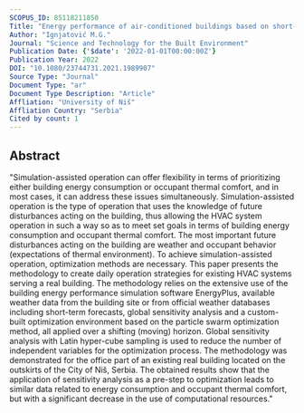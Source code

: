 ```yaml
---
SCOPUS_ID: 85118211850
Title: "Energy performance of air-conditioned buildings based on short-term weather forecast"
Author: "Ignjatović M.G."
Journal: "Science and Technology for the Built Environment"
Publication Date: {'$date': '2022-01-01T00:00:00Z'}
Publication Year: 2022
DOI: "10.1080/23744731.2021.1989907"
Source Type: "Journal"
Document Type: "ar"
Document Type Description: "Article"
Affliation: "University of Niš"
Affliation Country: "Serbia"
Cited by count: 1
---
```


## Abstract
"Simulation-assisted operation can offer flexibility in terms of prioritizing either building energy consumption or occupant thermal comfort, and in most cases, it can address these issues simultaneously. Simulation-assisted operation is the type of operation that uses the knowledge of future disturbances acting on the building, thus allowing the HVAC system operation in such a way so as to meet set goals in terms of building energy consumption and occupant thermal comfort. The most important future disturbances acting on the building are weather and occupant behavior (expectations of thermal environment). To achieve simulation-assisted operation, optimization methods are necessary. This paper presents the methodology to create daily operation strategies for existing HVAC systems serving a real building. The methodology relies on the extensive use of the building energy performance simulation software EnergyPlus, available weather data from the building site or from official weather databases including short-term forecasts, global sensitivity analysis and a custom-built optimization environment based on the particle swarm optimization method, all applied over a shifting (moving) horizon. Global sensitivity analysis with Latin hyper-cube sampling is used to reduce the number of independent variables for the optimization process. The methodology was demonstrated for the office part of an existing real building located on the outskirts of the City of Niš, Serbia. The obtained results show that the application of sensitivity analysis as a pre-step to optimization leads to similar data related to energy consumption and occupant thermal comfort, but with a significant decrease in the use of computational resources."
